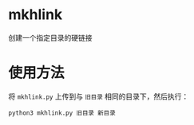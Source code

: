 # mkhlink
创建一个指定目录的硬链接

# 使用方法
将 `mkhlink.py` 上传到与 `旧目录` 相同的目录下，然后执行：
```
python3 mkhlink.py 旧目录 新目录
```

